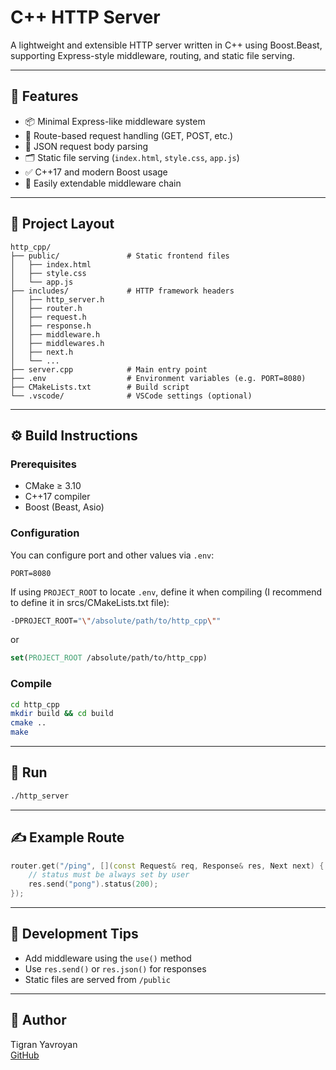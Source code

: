 # C++ HTTP Server

A lightweight and extensible HTTP server written in C++ using Boost.Beast, supporting Express-style middleware, routing, and static file serving.

---

## 🧠 Features

- 📦 Minimal Express-like middleware system
- 📡 Route-based request handling (GET, POST, etc.)
- 🧾 JSON request body parsing
- 🗂 Static file serving (`index.html`, `style.css`, `app.js`)
- ✅ C++17 and modern Boost usage
- 🔌 Easily extendable middleware chain

---

## 📁 Project Layout

```
http_cpp/
├── public/               # Static frontend files
│   ├── index.html
│   ├── style.css
│   └── app.js
├── includes/             # HTTP framework headers
│   ├── http_server.h
│   ├── router.h
│   ├── request.h
│   ├── response.h
│   ├── middleware.h
│   ├── middlewares.h
│   ├── next.h
│   └── ...
├── server.cpp            # Main entry point
├── .env                  # Environment variables (e.g. PORT=8080)
├── CMakeLists.txt        # Build script
└── .vscode/              # VSCode settings (optional)
```

---

## ⚙️ Build Instructions

### Prerequisites

- CMake ≥ 3.10
- C++17 compiler
- Boost (Beast, Asio)

### Configuration

You can configure port and other values via `.env`:

```
PORT=8080
```

If using `PROJECT_ROOT` to locate `.env`, define it when compiling (I recommend to define it in srcs/CMakeLists.txt file):

```bash
-DPROJECT_ROOT="\"/absolute/path/to/http_cpp\""
```

or

```cmake
set(PROJECT_ROOT /absolute/path/to/http_cpp)
```

### Compile

```bash
cd http_cpp
mkdir build && cd build
cmake ..
make
```

---

## 🚀 Run

```bash
./http_server
```

---

## ✍️ Example Route

```cpp
router.get("/ping", [](const Request& req, Response& res, Next next) {
    // status must be always set by user
    res.send("pong").status(200);
});
```

---

## 🧪 Development Tips

- Add middleware using the `use()` method
- Use `res.send()` or `res.json()` for responses
- Static files are served from `/public`

---

## 👤 Author

Tigran Yavroyan  
[GitHub](https://github.com/TigranYavroyan)

